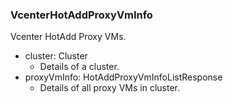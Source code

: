 ### VcenterHotAddProxyVmInfo
Vcenter HotAdd Proxy VMs.

- cluster: Cluster
  - Details of a cluster.
- proxyVmInfo: HotAddProxyVmInfoListResponse
  - Details of all proxy VMs in cluster.
